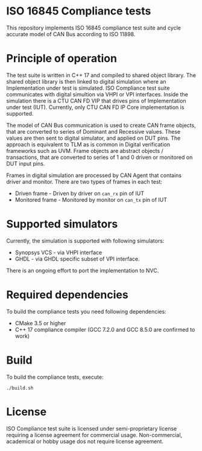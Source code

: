
# ISO 16845 Compliance tests

This repository implements ISO 16845 compliance test suite and cycle accurate model
of CAN Bus according to ISO 11898.

# Principle of operation

The test suite is written in C++ 17 and compiled to shared object library. The shared
object library is then linked to digital simulation where an Implementation under
test is simulated. ISO Compliance test suite communicates with digital simultion via
VHPI or VPI interfaces. Inside the simulation there is a CTU CAN FD VIP that drives
pins of Implementation under test (IUT). Currently, only CTU CAN FD IP Core implementation
is supported.

The model of CAN Bus communication is used to create CAN frame objects, that are
converted to series of Dominant and Recessive values. These values are then sent
to digital simulator, and applied on DUT pins. The approach is equivalent to TLM as is
common in Digital verification frameworks such as UVM. Frame objects are abstract
objects / transactions, that are converted to series of 1 and 0 driven or monitored
on DUT input pins.

Frames in digital simulation are processed by CAN Agent that contains driver and
monitor. There are two types of frames in each test:
- Driven frame - Driven by driver on `can_rx` pin of IUT
- Monitored frame - Monitored by monitor on `can_tx` pin of IUT

# Supported simulators

Currently, the simulation is supported with following simulators:
 - Synopsys VCS - via VHPI interface
 - GHDL - via GHDL specific subset of VPI interface.

There is an ongoing effort to port the implementation to NVC.

# Required dependencies

To build the compliance tests you need following dependencies:
- CMake 3.5 or higher
- C++ 17 compliance compiler (GCC 7.2.0 and GCC 8.5.0 are confirmed to work)

# Build

To build the compliance tests, execute:

```
./build.sh
```

# License

ISO Compliance test suite is licensed under semi-proprietary license requiring
a license agreement for commercial usage. Non-commercial, academical or hobby
usage dos not require license agreement.